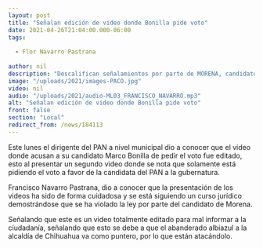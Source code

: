 ```yaml
---
layout: post
title: "Señalan edición de video donde Bonilla pide voto"
date: 2021-04-26T21:04:00.000-06:00
tags:
  
  - Flor Navarro Pastrana
  
author: nil
description: "Descalifican señalamientos por parte de MORENA, candidato de Acción Nacional no promovía voto."
image: "/uploads/2021/images-PACO.jpg"
video: nil
audio: "/uploads/2021/audio-ML03_FRANCISCO_NAVARRO.mp3"
alt: "Señalan edición de video donde Bonilla pide voto"
front: false
section: "Local"
redirect_from: /news/184113
---
```


Este lunes el dirigente del PAN a nivel municipal dio a conocer que el video donde acusan a su candidato Marco Bonilla de pedir el voto fue editado, esto al presentar un segundo video donde se nota que solamente está pidiendo el voto a favor de la candidata del PAN a la gubernatura.

Francisco Navarro Pastrana, dio a conocer que la presentación de los videos ha sido de forma cuidadosa y se está siguiendo un curso jurídico demostrándose que se ha violado la ley por parte del candidato de Morena.

Señalando que este es un video totalmente editado para mal informar a la ciudadanía, señalando que esto se debe a que el abanderado albiazul a la alcaldía de Chihuahua va como puntero, por lo que están atacándolo.
